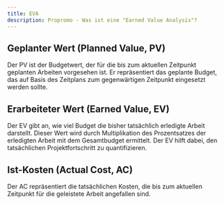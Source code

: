 ```yaml
---
title: EVA
description: Propromo - Was ist eine "Earned Value Analysis"?
---
```


## Geplanter Wert (Planned Value, PV)

Der PV ist der Budgetwert, der für die bis zum aktuellen Zeitpunkt geplanten Arbeiten vorgesehen ist. Er repräsentiert das geplante Budget, das auf Basis des Zeitplans zum gegenwärtigen Zeitpunkt eingesetzt werden sollte.

## Erarbeiteter Wert (Earned Value, EV)

Der EV gibt an, wie viel Budget die bisher tatsächlich erledigte Arbeit darstellt. Dieser Wert wird durch Multiplikation des Prozentsatzes der erledigten Arbeit mit dem Gesamtbudget ermittelt. Der EV hilft dabei, den tatsächlichen Projektfortschritt zu quantifizieren.

## Ist-Kosten (Actual Cost, AC)

Der AC repräsentiert die tatsächlichen Kosten, die bis zum aktuellen Zeitpunkt für die geleistete Arbeit angefallen sind.
